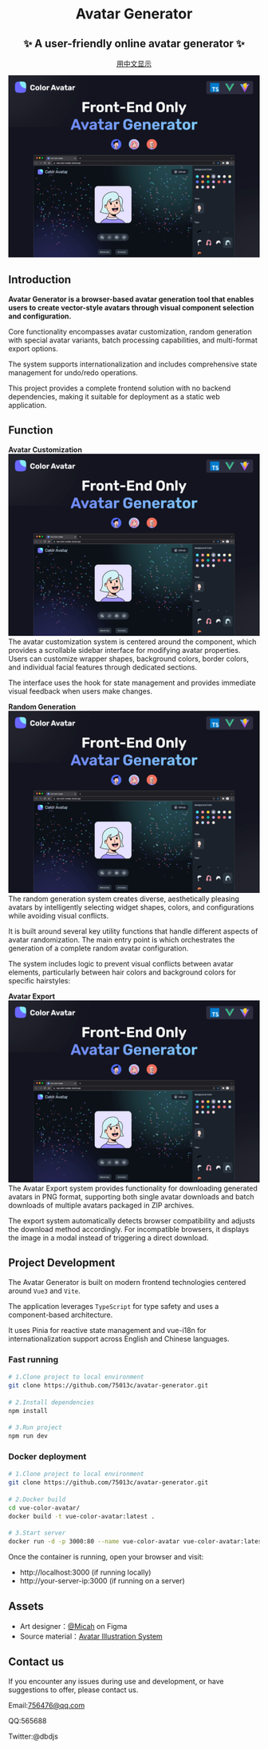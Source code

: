 <div align="center">
  <h1>Avatar Generator</h1>

  <h2>✨ A user-friendly online avatar generator ✨</h2>

[用中文显示](./README-CN.md)

</div>

<a href="#">
  <img src="./images/social-preview-1.png" alt="website-cover" />
</a>

## Introduction

**Avatar Generator is a browser-based avatar generation tool that enables users to create vector-style avatars through visual component selection and configuration.**

Core functionality encompasses avatar customization, random generation with special avatar variants, batch processing capabilities, and multi-format export options. 

The system supports internationalization and includes comprehensive state management for undo/redo operations.

This project provides a complete frontend solution with no backend dependencies, making it suitable for deployment as a static web application.

## Function

**Avatar Customization**
<img src="./images/social-preview-1.png" alt="website-cover" />
The avatar customization system is centered around the component, which provides a scrollable sidebar interface for modifying avatar properties. Users can customize wrapper shapes, background colors, border colors, and individual facial features through dedicated sections.

The interface uses the hook for state management and provides immediate visual feedback when users make changes.

**Random Generation**
<img src="./images/social-preview-1.png" alt="website-cover" />
The random generation system creates diverse, aesthetically pleasing avatars by intelligently selecting widget shapes, colors, and configurations while avoiding visual conflicts.

It is built around several key utility functions that handle different aspects of avatar randomization. The main entry point is which orchestrates the generation of a complete random avatar configuration.

The system includes logic to prevent visual conflicts between avatar elements, particularly between hair colors and background colors for specific hairstyles:

**Avatar Export**
<img src="./images/social-preview-1.png" alt="website-cover" />
The Avatar Export system provides functionality for downloading generated avatars in PNG format, supporting both single avatar downloads and batch downloads of multiple avatars packaged in ZIP archives. 

The export system automatically detects browser compatibility and adjusts the download method accordingly. For incompatible browsers, it displays the image in a modal instead of triggering a direct download.

## Project Development

The Avatar Generator is built on modern frontend technologies centered around `Vue3` and `Vite`. 

The application leverages `TypeScript` for type safety and uses a component-based architecture.

It uses Pinia for reactive state management and vue-i18n for internationalization support across English and Chinese languages.

### Fast running

```sh
# 1.Clone project to local environment
git clone https://github.com/75013c/avatar-generator.git

# 2.Install dependencies
npm install

# 3.Run project
npm run dev
```

### Docker deployment

```sh
# 1.Clone project to local environment
git clone https://github.com/75013c/avatar-generator.git

# 2.Docker build
cd vue-color-avatar/
docker build -t vue-color-avatar:latest .

# 3.Start server
docker run -d -p 3000:80 --name vue-color-avatar vue-color-avatar:latest
```

Once the container is running, open your browser and visit:

- http://localhost:3000 (if running locally)
- http://your-server-ip:3000 (if running on a server)

## Assets

- Art designer：[@Micah](https://www.figma.com/@Micah) on Figma
- Source material：[Avatar Illustration System](https://www.figma.com/community/file/829741575478342595)

## Contact us

If you encounter any issues during use and development, or have suggestions to offer, please contact us.

Email:756476@qq.com

QQ:565688

Twitter:@dbdjs
